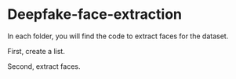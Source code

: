 # Deepfake-face-extraction

In each folder, you will find the code to extract faces for the dataset.

First, create a list.

Second, extract faces.
